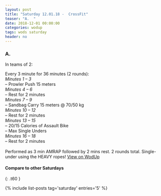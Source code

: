 ```yaml
---
layout: post
title: "Saturday 12.01.18 -  CrossFit"
teaser: "A.  "
date: 2018-12-01 00:00:00
categories: wodup
tags: wods saturday
header: no
---
```



<h3>A.  </h3>


In teams of 2:

Every 3 minute for 36 minutes (2 rounds):<br/><em>Minutes 1  – 3</em><br/>– Prowler Push 15 meters<br/><em>Minutes 4  – 6</em><br/>– Rest for 2 minutes<br/><em>Minutes 7  – 9</em><br/>– Sandbag Carry 15 meters @ 70/50 kg<br/><em>Minutes 10  – 12</em><br/>– Rest for 2 minutes<br/><em>Minutes 13  – 15</em><br/>– 20/15 Calories of Assault Bike<br/>– Max Single Unders<br/><em>Minutes 16  – 18</em><br/>– Rest for 2 minutes<br/><br/>Performed as 3 min AMRAP followed by 2 mins rest.  2 rounds total.  Single-under using the HEAVY ropes!
<a href="https://www.wodup.com/gyms/asphodel/wods/11322" target="blank">View on WodUp</a>


#### Compare to other Saturdays
{: .t60 }

{% include list-posts tag='saturday' entries='5' %}